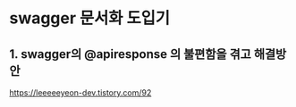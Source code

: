 # swagger 문서화 도입기

## 1. swagger의 @apiresponse 의 불편함을 겪고 해결방안

https://leeeeeyeon-dev.tistory.com/92